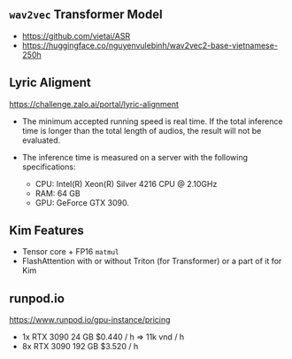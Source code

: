 ## `wav2vec` Transformer Model

- https://github.com/vietai/ASR
- https://huggingface.co/nguyenvulebinh/wav2vec2-base-vietnamese-250h


## Lyric Aligment

https://challenge.zalo.ai/portal/lyric-alignment
* The minimum accepted running speed is real time. If the total inference time is longer than the total length of audios, the result will not be evaluated.

* The inference time is measured on a server with the following specifications:
	- CPU: Intel(R) Xeon(R) Silver 4216 CPU @ 2.10GHz
	- RAM: 64 GB 
	- GPU: GeForce GTX 3090.


## Kim Features

* Tensor core + FP16 `matmul`
* FlashAttention with or without Triton (for Transformer) or a part of it for Kim


## runpod.io

https://www.runpod.io/gpu-instance/pricing

- 1x RTX 3090	 24 GB 		$0.440 / h => 11k vnd / h
- 8x RTX 3090	192 GB 		$3.520 / h
